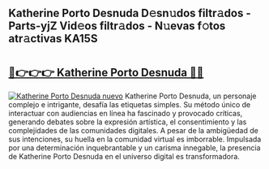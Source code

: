 ## Katherine Porto Desnuda D𝚎sn𝚞dos filtr𝚊dos - Parts-yjZ Vid𝚎os filtr𝚊dos - N𝚞evas f𝚘tos atr𝚊ctivas KA15S

# <h2><a href="http://mb14z4.tromn.icu/?c=Katherine+Porto+Desnuda">🔗👉👉👉 Katherine Porto Desnuda 🔗🔗</a></h2>

[![Katherine Porto Desnuda nuevo](https://i.imgur.com/pEAQMta.gif)](http://mb14z4.tromn.icu/?c=Katherine+Porto+Desnuda)
Katherine Porto Desnuda, un personaje complejo e intrigante, desafía las etiquetas simples. Su método único de interactuar con audiencias en línea ha fascinado y provocado críticas, generando debates sobre la expresión artística, el consentimiento y las complejidades de las comunidades digitales. A pesar de la ambigüedad de sus intenciones, su huella en la comunidad virtual es imborrable. Impulsada por una determinación inquebrantable y un carisma innegable, la presencia de Katherine Porto Desnuda en el universo digital es transformadora.
